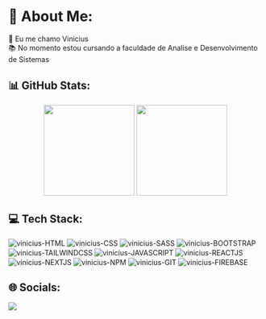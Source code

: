 <h1> 💫 About Me:</h1>
🖖 Eu me chamo Vinicius<br>
📚 No momento estou cursando a faculdade de Analise e Desenvolvimento de Sistemas<br>

<h2>📊 GitHub Stats:</h2>
<div display="flex"justify-content="center"align-itens="center"align="center">
  <img height="180em" src="https://github-readme-stats.vercel.app/api/top-langs/?username=vinicius-pereira-souza&theme=onedark&hide_border=false&include_all_commits=false&count_private=false&layout=compact&langs_count=8"/>
  <img height="180em" src="https://github-readme-stats.vercel.app/api?username=vinicius-pereira-souza&theme=onedark&hide_border=false&include_all_commits=false&count_private=false"/>

</div>

<h2>💻 Tech Stack:</h2>
<div>
  <img align="center" alt="vinicius-HTML"  src="https://img.shields.io/badge/HTML5-E34F26.svg?style=for-the-badge&logo=HTML5&logoColor=white"/>
  <img align="center" alt="vinicius-CSS"  src="https://img.shields.io/badge/CSS3-1572B6.svg?style=for-the-badge&logo=CSS3&logoColor=white"/>
  <img align="center" alt="vinicius-SASS"  src="https://img.shields.io/badge/Sass-CC6699.svg?style=for-the-badge&logo=Sass&logoColor=white"/>
  <img align="center" alt="vinicius-BOOTSTRAP"  src="https://img.shields.io/badge/Bootstrap-7952B3.svg?style=for-the-badge&logo=Bootstrap&logoColor=white"/>
  <img align="center" alt="vinicius-TAILWINDCSS"  src="https://img.shields.io/badge/Tailwind%20CSS-06B6D4.svg?style=for-the-badge&logo=Tailwind-CSS&logoColor=white"/>
  <img align="center" alt="vinicius-JAVASCRIPT"  src="https://img.shields.io/badge/JavaScript-F7DF1E.svg?style=for-the-badge&logo=JavaScript&logoColor=black"/>
  <img align="center" alt="vinicius-REACTJS"  src="https://img.shields.io/badge/React-61DAFB.svg?style=for-the-badge&logo=React&logoColor=black"/>
  <img align="center" alt="vinicius-NEXTJS"  src="https://img.shields.io/badge/Next.js-000000.svg?style=for-the-badge&logo=nextdotjs&logoColor=white"/>
  <img align="center" alt="vinicius-NPM"  src="https://img.shields.io/badge/npm-CB3837.svg?style=for-the-badge&logo=npm&logoColor=white"/>
  <img align="center" alt="vinicius-GIT"  src="https://img.shields.io/badge/Git-F05032.svg?style=for-the-badge&logo=Git&logoColor=white"/>
  <img align="center" alt="vinicius-FIREBASE"  src="https://img.shields.io/badge/Firebase-FFCA28.svg?style=for-the-badge&logo=Firebase&logoColor=black"/>
</div>

<h2>🌐 Socials:</h2>
  <a href="https://www.linkedin.com/in/vinicius-pereira-b99a04179" target="_blank"><img src="https://img.shields.io/badge/-LinkedIn-%230077B5?style=for-the-badge&logo=linkedin&logoColor=white" target="_blank"></a> 


